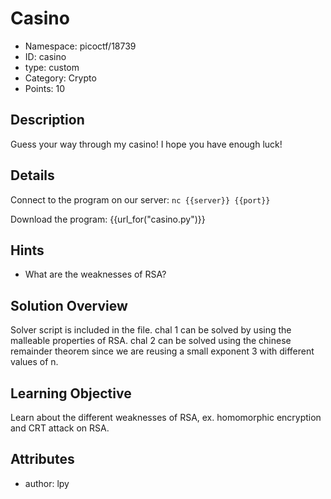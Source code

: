 # Casino

- Namespace: picoctf/18739
- ID: casino
- type: custom
- Category: Crypto
- Points: 10

## Description

Guess your way through my casino!
I hope you have enough luck!

## Details

Connect to the program on our server: `nc {{server}} {{port}}`

Download the program: {{url_for("casino.py")}}

## Hints

- What are the weaknesses of RSA?

## Solution Overview

Solver script is included in the file.
chal 1 can be solved by using the malleable properties of RSA.
chal 2 can be solved using the chinese remainder theorem since we are reusing a small exponent 3 with different values of n.

## Learning Objective

Learn about the different weaknesses of RSA, ex. homomorphic encryption and CRT attack on RSA.

## Attributes

- author: lpy

